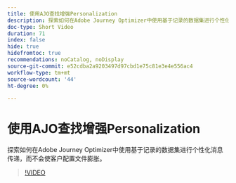 ```yaml
---
title: 使用AJO查找增强Personalization
description: 探索如何在Adobe Journey Optimizer中使用基于记录的数据集进行个性化消息传递，而不会使客户配置文件膨胀。
doc-type: Short Video
duration: 71
index: false
hide: true
hidefromtoc: true
recommendations: noCatalog, noDisplay
source-git-commit: e52cdba2a9203497d97cbd1e75c81e3e4e556ac4
workflow-type: tm+mt
source-wordcount: '44'
ht-degree: 0%

---
```



# 使用AJO查找增强Personalization

探索如何在Adobe Journey Optimizer中使用基于记录的数据集进行个性化消息传递，而不会使客户配置文件膨胀。

<!-- 62_S522_3442522_70_enhancing-personalization-with-ajo-lookups -->
>[!VIDEO](https://video.tv.adobe.com/v/3460341/?learn=on&enablevpops=true&captions=chi_hans)
